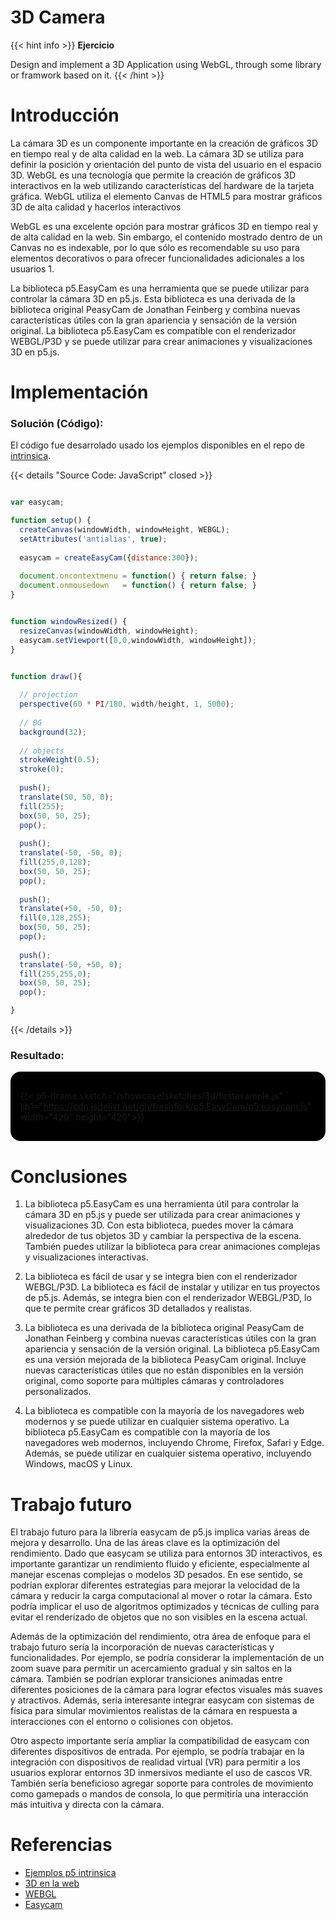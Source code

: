 # **3D Camera**

{{< hint info >}}
<b> Ejercicio </b>

Design and implement a 3D Application using WebGL, through some library or framwork based on it.
{{< /hint >}}

# Introducción

La cámara 3D es un componente importante en la creación de gráficos 3D en tiempo real y de alta calidad en la web. La cámara 3D se utiliza para definir la posición y orientación del punto de vista del usuario en el espacio 3D. WebGL es una tecnología que permite la creación de gráficos 3D interactivos en la web utilizando características del hardware de la tarjeta gráfica. WebGL utiliza el elemento Canvas de HTML5 para mostrar gráficos 3D de alta calidad y hacerlos interactivos 

WebGL es una excelente opción para mostrar gráficos 3D en tiempo real y de alta calidad en la web. Sin embargo, el contenido mostrado dentro de un Canvas no es indexable, por lo que sólo es recomendable su uso para elementos decorativos o para ofrecer funcionalidades adicionales a los usuarios 1.

La biblioteca p5.EasyCam es una herramienta que se puede utilizar para controlar la cámara 3D en p5.js. Esta biblioteca es una derivada de la biblioteca original PeasyCam de Jonathan Feinberg y combina nuevas características útiles con la gran apariencia y sensación de la versión original. La biblioteca p5.EasyCam es compatible con el renderizador WEBGL/P3D y se puede utilizar para crear animaciones y visualizaciones 3D en p5.js.

# Implementación

### **Solución (Código):**

El código fue desarrolado usado los ejemplos disponibles en el repo de <a href="https://jsfiddle.net/user/intrinsica/fiddles/" target="_blank">intrinsica</a>.

{{< details "Source Code: JavaScript" closed >}}

``` javascript

var easycam;

function setup() { 
  createCanvas(windowWidth, windowHeight, WEBGL);
  setAttributes('antialias', true);
  
  easycam = createEasyCam({distance:300});
  
  document.oncontextmenu = function() { return false; }
  document.onmousedown   = function() { return false; }
} 


function windowResized() {
  resizeCanvas(windowWidth, windowHeight);
  easycam.setViewport([0,0,windowWidth, windowHeight]);
}


function draw(){
 
  // projection
  perspective(60 * PI/180, width/height, 1, 5000);
  
  // BG
  background(32);
  
  // objects
  strokeWeight(0.5);
  stroke(0);
  
  push();
  translate(50, 50, 0);
  fill(255);
  box(50, 50, 25);
  pop();
  
  push();
  translate(-50, -50, 0);
  fill(255,0,128);
  box(50, 50, 25);
  pop();
  
  push();
  translate(+50, -50, 0);
  fill(0,128,255);
  box(50, 50, 25);
  pop();
  
  push();
  translate(-50, +50, 0);
  fill(255,255,0);
  box(50, 50, 25);
  pop();

}


```

{{< /details >}}

### **Resultado:**

<div style="display:flex; flex-direction: column; align-items: center; justify-content: center;" id="procedular-texturing">

{{< p5-iframe sketch="/showcase/sketches/3d/firstexample.js"  lib1="https://cdn.jsdelivr.net/gh/freshfork/p5.EasyCam/p5.easycam.js" width="420" height="420">}}



</div>

# Conclusiones

1. La biblioteca p5.EasyCam es una herramienta útil para controlar la cámara 3D en p5.js y puede ser utilizada para crear animaciones y visualizaciones 3D. Con esta biblioteca, puedes mover la cámara alrededor de tus objetos 3D y cambiar la perspectiva de la escena. También puedes utilizar la biblioteca para crear animaciones complejas y visualizaciones interactivas.

2. La biblioteca es fácil de usar y se integra bien con el renderizador WEBGL/P3D. La biblioteca es fácil de instalar y utilizar en tus proyectos de p5.js. Además, se integra bien con el renderizador WEBGL/P3D, lo que te permite crear gráficos 3D detallados y realistas.

3. La biblioteca es una derivada de la biblioteca original PeasyCam de Jonathan Feinberg y combina nuevas características útiles con la gran apariencia y sensación de la versión original. La biblioteca p5.EasyCam es una versión mejorada de la biblioteca PeasyCam original. Incluye nuevas características útiles que no están disponibles en la versión original, como soporte para múltiples cámaras y controladores personalizados.

4. La biblioteca es compatible con la mayoría de los navegadores web modernos y se puede utilizar en cualquier sistema operativo. La biblioteca p5.EasyCam es compatible con la mayoría de los navegadores web modernos, incluyendo Chrome, Firefox, Safari y Edge. Además, se puede utilizar en cualquier sistema operativo, incluyendo Windows, macOS y Linux.


# **Trabajo futuro**

El trabajo futuro para la librería easycam de p5.js implica varias áreas de mejora y desarrollo. Una de las áreas clave es la optimización del rendimiento. Dado que easycam se utiliza para entornos 3D interactivos, es importante garantizar un rendimiento fluido y eficiente, especialmente al manejar escenas complejas o modelos 3D pesados. En ese sentido, se podrían explorar diferentes estrategias para mejorar la velocidad de la cámara y reducir la carga computacional al mover o rotar la cámara. Esto podría implicar el uso de algoritmos optimizados y técnicas de culling para evitar el renderizado de objetos que no son visibles en la escena actual.

Además de la optimización del rendimiento, otra área de enfoque para el trabajo futuro sería la incorporación de nuevas características y funcionalidades. Por ejemplo, se podría considerar la implementación de un zoom suave para permitir un acercamiento gradual y sin saltos en la cámara. También se podrían explorar transiciones animadas entre diferentes posiciones de la cámara para lograr efectos visuales más suaves y atractivos. Además, sería interesante integrar easycam con sistemas de física para simular movimientos realistas de la cámara en respuesta a interacciones con el entorno o colisiones con objetos.

Otro aspecto importante sería ampliar la compatibilidad de easycam con diferentes dispositivos de entrada. Por ejemplo, se podría trabajar en la integración con dispositivos de realidad virtual (VR) para permitir a los usuarios explorar entornos 3D inmersivos mediante el uso de cascos VR. También sería beneficioso agregar soporte para controles de movimiento como gamepads o mandos de consola, lo que permitiría una interacción más intuitiva y directa con la cámara.

# Referencias

*   [Ejemplos p5 intrinsica](https://jsfiddle.net/user/intrinsica/fiddles/)
*   [3D en la web](https://www.humanlevel.com/articulos/desarrollo-web/llega-el-3d-a-la-web.html)
*   [WEBGL](https://developer.mozilla.org/es/docs/Web/API/WebGL_API/Tutorial/Getting_started_with_WebGL)
*   [Easycam](https://diwi.github.io/p5.EasyCam/)

<style>
    #procedular-texturing{
        background-color: black;
        border-radius: 1rem;
        padding: 1rem;

        text-decoration: none !important;
    }
    #procedular-texturing iframe{
        border: none;
    }
</style>